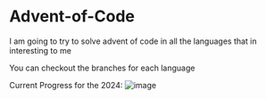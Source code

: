 # Advent-of-Code
I am going to try to solve advent of code in all the languages that in interesting to me

You can checkout the branches for each language


Current Progress for the 2024: 
![image](https://github.com/user-attachments/assets/506b5ec4-5585-4a61-a3f3-8855373d15cb)
